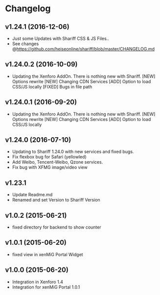 # Changelog

## v1.24.1 (2016-12-06)
  * Just some Updates with Shariff CSS & JS Files..
  * See changes @https://github.com/heiseonline/shariff/blob/master/CHANGELOG.md

## v1.24.0.2 (2016-10-09)
  * Updating the Xenforo AddOn. There is nothing new with Shariff.
  [NEW] Options rewrite
  [NEW] Changing CDN Services
  [ADD] Option to load CSS/JS locally
  [FIXED] Bugs in file path

## v1.24.0.1 (2016-09-20)
  * Updating the Xenforo AddOn. There is nothing new with Shariff.
  [NEW] Options rewrite
  [NEW] Changing CDN Services
  [ADD] Option to load CSS/JS locally

## v1.24.0 (2016-07-10)
  * Updating to Shariff 1.24.0 with new services and fixed bugs.
  * Fix flexbox bug for Safari (yellowled)
  * Add Weibo, Tencent-Weibo, Qzone services.
  * Fix bug with XFMG image/video view

## v1.23.1
  * Update Readme.md
  * Renamed and set Version to Shariff Version

## v1.0.2 (2015-06-21)
  * fixed directory for backend to show counter

## v1.0.1 (2015-06-20)
  * fixed view in xenMiG Portal Widget

## v1.0.0 (2015-06-20)
  * Integration in Xenforo 1.4
  * Integration for xenMiG Portal 1.0.1
